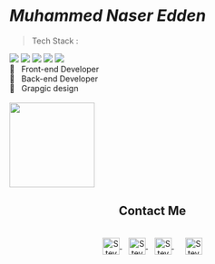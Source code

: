 # ***Muhammed Naser Edden***

> Tech Stack :<br>
<span>
     <img src="https://img.shields.io/badge/-HTML-orange">
     <img src="https://img.shields.io/badge/-CSS-blue">
     <img src="https://img.shields.io/badge/-JavaScript-yellow" />
     <img src="https://img.shields.io/badge/-Bootstrap-blueviolet" />
     <img src="https://img.shields.io/badge/-PHP-blue" /><br>
     👑 &nbsp; Front-end Developer<br>
     👑 &nbsp; Back-end Developer<br>
     👑 &nbsp; Grapgic design<br>
     <br>
</span>
<span>
     <img height="150em" src="https://github-readme-stats-eight-theta.vercel.app/api?username=mhamdNaser&show_icons=true&theme=algolia&include_all_commits=true&count_private=true"/>
</span>
<div align="center">
     <h2><b>Contact Me</b></h2>
     <br>
     <a href="#" >
          <img align="center" alt="Steve Kane | Gmail" width="30em" src="https://img.icons8.com/fluency/452/gmail.png" />
     </a> &nbsp;&nbsp;
     <a href="#" >
          <img align="center" alt="Steve Kane | Skype" width="30em" src="https://img.icons8.com/3d-fluency/344/skype-2019.png" />
     </a> &nbsp;&nbsp;
     <a href="#" style="margin-right: 8px">
          <img align="center" alt="Steve Kane | Telegram" width="30em" src="https://img.icons8.com/3d-fluency/452/telegram.png" />
     </a> &nbsp;&nbsp;
     <a href="#" >
          <img align="center" alt="Steve Kane | Discord" width="30em" src="https://img.icons8.com/avantgarde/452/discord-logo.png" />
     </a>
     <br>
</div>

